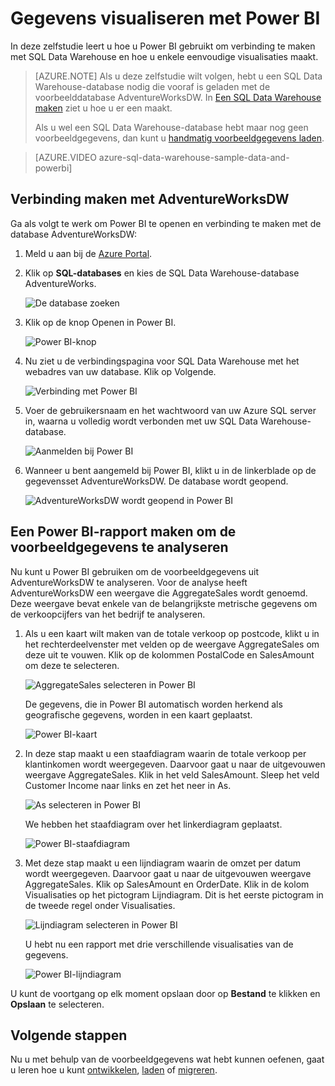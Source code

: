 <properties
   pageTitle="SQL Data Warehouse-gegevens visualiseren met Power BI | Microsoft Azure"
   description="SQL Data Warehouse-gegevens visualiseren met Power BI"
   services="sql-data-warehouse"
   documentationCenter="NA"
   authors="lodipalm"
   manager="barbkess"
   editor=""/>

<tags
   ms.service="sql-data-warehouse"
   ms.devlang="NA"
   ms.topic="get-started-article"
   ms.tgt_pltfrm="NA"
   ms.workload="data-services"
   ms.date="03/03/2016"
   ms.author="lodipalm;barbkess;sonyama"/>

# Gegevens visualiseren met Power BI

In deze zelfstudie leert u hoe u Power BI gebruikt om verbinding te maken met SQL Data Warehouse en hoe u enkele eenvoudige visualisaties maakt.

> [AZURE.NOTE] Als u deze zelfstudie wilt volgen, hebt u een SQL Data Warehouse-database nodig die vooraf is geladen met de voorbeelddatabase AdventureWorksDW. In [Een SQL Data Warehouse maken](sql-data-warehouse-get-started-provision.md) ziet u hoe u er een maakt.
>
> Als u wel een SQL Data Warehouse-database hebt maar nog geen voorbeeldgegevens, dan kunt u [handmatig voorbeeldgegevens laden][].

> [AZURE.VIDEO azure-sql-data-warehouse-sample-data-and-powerbi]

## Verbinding maken met AdventureWorksDW

Ga als volgt te werk om Power BI te openen en verbinding te maken met de database AdventureWorksDW:

1. Meld u aan bij de [Azure Portal][].
2. Klik op **SQL-databases** en kies de SQL Data Warehouse-database AdventureWorks.

    ![De database zoeken][1]

3. Klik op de knop Openen in Power BI.

    ![Power BI-knop][2]

4. Nu ziet u de verbindingspagina voor SQL Data Warehouse met het webadres van uw database. Klik op Volgende.

    ![Verbinding met Power BI][3]

6. Voer de gebruikersnaam en het wachtwoord van uw Azure SQL server in, waarna u volledig wordt verbonden met uw SQL Data Warehouse-database.

    ![Aanmelden bij Power BI][4]

1. Wanneer u bent aangemeld bij Power BI, klikt u in de linkerblade op de gegevensset AdventureWorksDW. De database wordt geopend.

    ![AdventureWorksDW wordt geopend in Power BI][5]



## Een Power BI-rapport maken om de voorbeeldgegevens te analyseren

Nu kunt u Power BI gebruiken om de voorbeeldgegevens uit AdventureWorksDW te analyseren. Voor de analyse heeft AdventureWorksDW een weergave die AggregateSales wordt genoemd. Deze weergave bevat enkele van de belangrijkste metrische gegevens om de verkoopcijfers van het bedrijf te analyseren.

1. Als u een kaart wilt maken van de totale verkoop op postcode, klikt u in het rechterdeelvenster met velden op de weergave AggregateSales om deze uit te vouwen. Klik op de kolommen PostalCode en SalesAmount om deze te selecteren.

    ![AggregateSales selecteren in Power BI][6]

    De gegevens, die in Power BI automatisch worden herkend als geografische gegevens, worden in een kaart geplaatst.

    ![Power BI-kaart][7]

2. In deze stap maakt u een staafdiagram waarin de totale verkoop per klantinkomen wordt weergegeven. Daarvoor gaat u naar de uitgevouwen weergave AggregateSales. Klik in het veld SalesAmount. Sleep het veld Customer Income naar links en zet het neer in As.

    ![As selecteren in Power BI][8]

    We hebben het staafdiagram over het linkerdiagram geplaatst.

    ![Power BI-staafdiagram][9]

3. Met deze stap maakt u een lijndiagram waarin de omzet per datum wordt weergegeven. Daarvoor gaat u naar de uitgevouwen weergave AggregateSales. Klik op SalesAmount en OrderDate. Klik in de kolom Visualisaties op het pictogram Lijndiagram. Dit is het eerste pictogram in de tweede regel onder Visualisaties.

    ![Lijndiagram selecteren in Power BI][10]

    U hebt nu een rapport met drie verschillende visualisaties van de gegevens.

    ![Power BI-lijndiagram][11]

U kunt de voortgang op elk moment opslaan door op **Bestand** te klikken en **Opslaan** te selecteren.

## Volgende stappen
Nu u met behulp van de voorbeeldgegevens wat hebt kunnen oefenen, gaat u leren hoe u kunt [ontwikkelen][], [laden][] of [migreren][].

<!--Image references-->
[1]:./media/sql-data-warehouse-get-started-analyze-data-with-power-bi/pbi-find-database.png
[2]:./media/sql-data-warehouse-get-started-analyze-data-with-power-bi/pbi-button.png
[3]:./media/sql-data-warehouse-get-started-analyze-data-with-power-bi/pbi-connect-to-azure.png
[4]:./media/sql-data-warehouse-get-started-analyze-data-with-power-bi/pbi-sign-in.png
[5]:./media/sql-data-warehouse-get-started-analyze-data-with-power-bi/pbi-open-adventureworks.png
[6]:./media/sql-data-warehouse-get-started-analyze-data-with-power-bi/pbi-aggregatesales.png
[7]:./media/sql-data-warehouse-get-started-analyze-data-with-power-bi/pbi-map.png
[8]:./media/sql-data-warehouse-get-started-analyze-data-with-power-bi/pbi-chooseaxis.png
[9]:./media/sql-data-warehouse-get-started-analyze-data-with-power-bi/pbi-bar.png
[10]:./media/sql-data-warehouse-get-started-analyze-data-with-power-bi/pbi-prepare-line.png
[11]:./media/sql-data-warehouse-get-started-analyze-data-with-power-bi/pbi-line.png
[12]:./media/sql-data-warehouse-get-started-analyze-data-with-power-bi/pbi-save.png

<!--Article references-->
[migreren]: ./sql-data-warehouse-overview-migrate.md
[ontwikkelen]: ./sql-data-warehouse-overview-develop.md
[laden]: ./sql-data-warehouse-overview-load.md
[handmatig voorbeeldgegevens laden]: ./sql-data-warehouse-get-started-manually-load-samples.md
[Azure Portal]: https://portal.azure.com/
[Power BI]: http://www.powerbi.com/
[verbinding maken met SQL Data Warehouse]: ./sql-data-warehouse-integrate-power-bi.md
[Een SQL Data Warehouse maken]: ./sql-data-warehouse-get-started-provision.md



<!--HONumber=Jun16_HO2-->


